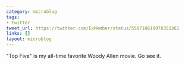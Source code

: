 ```yaml
---
category: microblog
tags:
- twitter
tweet_url: https://twitter.com/ExMember/status/550710610078351361
links: []
layout: microblog
---
```

"Top Five" is my all-time favorite Woody Allen movie. Go see it.
